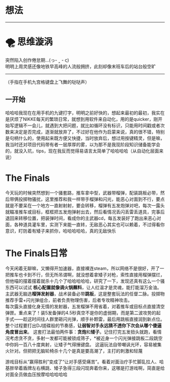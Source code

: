 # 想法

---

# 🌪️ 思维漩涡

突然陷入创作倦怠期...(っ- ‸ - ς)  
明明上周灵感还像地铁早高峰的人流般拥挤，此刻却像末班车后的站台般空旷

---
（手指在手机九宫格键盘上飞舞的哒哒声）  
## 一开始
哈哈哈我现在在用手机的九键打字，明明之前好快的，想起来最初的最初，我实在是厌烦了NIKKE每天的繁琐日常，就想到用软件来自动化，用的是quicker，刚开始写逻辑不一会儿，就遇到大把问题，就比如循环没有标识，只能用时间戳或者次数来决定是否完成，逐渐就放弃了，不过好在他作为启蒙来说，真的很不错，特别是句柄什么的，使用起来既方便又快捷，当时放弃后，想过用按键精灵，但是嘛，我当时还对项目代码带有者一层厚厚的雾，以为那不是我现阶段知识储备能学会的，就没入坑，tips，现在我反而觉得易语言太简单了哈哈哈哈（从自动化层面来说）

# The Finals
今天玩的时候突然想到一个骚套路，推车拿中型，武器带榴弹，配装跳板必带，然后带俩投掷物骚扰，这里推荐和我一样带手榴弹和闪光，能恶心对面到不行，要点就是不要呆在一个地方一直射射射，要会转移，榴弹有五发炮弹对吧，每次一露头就瞄准推车或目标，框框把五发炮弹射出去，然后看情况丢闪丢雷丢道具，完事后退回来转移位置，把装弹时间，看成你的主武器cd，每五发装好了跑出来恶心对面，各种道具灌车里，实测下来能一直转，无敌恶心其实也可以赖着，不过得看你意识，盯防着有矮子来抓你，哈哈哈哈哈，真的无敌快乐


# The Finals日常
  今天闲着无聊嘛，又懒得开加速器，直接裸连steam，所以网络不是很好，开了一把推车也卡到不行，但无所吊谓啊，就没想着拿矮子对枪，索性直接用榴弹摆烂，但他喵的摆着摆着就杀十几个了哈哈哈哈哈，研究了一下，发现还真有这么一个骚东西可以试试
  **核心配置就像调火锅蘸料**，让人红温才是灵魂，能打能溜万金油。主武器无脑选**榴弹发射器**，战术装备必带**跳板**，这是整套玩法的任督二脉。投掷物推荐手雷+闪光弹组合，前者负责物理伤害，后者专攻精神攻击。  
  每次露头直接化身无情的发射器，五发榴弹不用省着，对着推车或目标点直接清空弹匣。重点来了！装5发备弹的4.5秒真空不是你的虚弱期，而是第二波攻势的起手式——趁这时间往人群里砸闪光弹，顺手补颗雷，最后用跳板直接润到新点位。整个过程要打出DJ搓碟般的节奏感，**让弱智对手永远猜不透你下次会从哪个傻逼角度冒出来**。 
   这套打法最怕两件事：**贪炮**和**矮子**。记住打完五发扭头就跑，看情况考虑贪不贪，多射一发都可能被锁成筛子，*被近身一个闪光弹接跳板二段跳空中你妈一百八十度爽射，让矮子气得捶键盘。 这逼玩法自带嘲讽光环，容易被集火针对。但把把无脑轮椅杀十几个是真是要高潮了，主打的刺激和轻蔑


游戏目标从“赢得胜利”变成了“让对手感受痛苦”。看着对面治疗手忙脚乱拉人、哈基胖举着盾牌左右横跳、矮子急得三段闪现奔着你来，这哪是打游戏啊，简直是给对面全员做血压按摩哈哈哈哈哈
<!--stackedit_data:
eyJoaXN0b3J5IjpbLTEyMzU0NjU5NCwxODA2MjU3Mzg1LDMxMT
EzMTU4NSw1NDg0NTA0MzksMTE0MjQxMjU3Nl19
-->